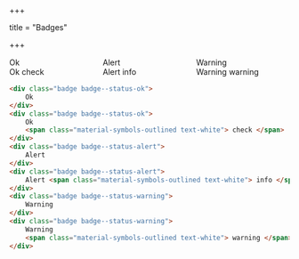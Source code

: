 +++

title = "Badges"

+++


<div
    style="
    display: grid;
    grid-template-columns: repeat(3, 1fr);
    row-gap: 10px;
    margin: 15px 0;
    "
>
<div>
    <div class="badge badge--status-ok">Ok</div>
    <div class="badge badge--status-ok">Ok <span class="material-symbols-outlined text-white"> check </span></div>
    
</div>
<div>
    <div class="badge badge--status-alert">Alert</div>
    <div class="badge badge--status-alert">Alert <span class="material-symbols-outlined text-white"> info </span></div>
</div>
<div>
    <div class="badge badge--status-warning">Warning</div>
    <div class="badge badge--status-warning">Warning <span class="material-symbols-outlined text-white"> warning </span></div>
</div>
</div>

```html
<div class="badge badge--status-ok">
    Ok
</div>
<div class="badge badge--status-ok">
    Ok
    <span class="material-symbols-outlined text-white"> check </span>
</div>
<div class="badge badge--status-alert">
    Alert
</div>
<div class="badge badge--status-alert">
    Alert <span class="material-symbols-outlined text-white"> info </span>
</div>
<div class="badge badge--status-warning">
    Warning
</div>
<div class="badge badge--status-warning">
    Warning 
    <span class="material-symbols-outlined text-white"> warning </span>
</div>
```